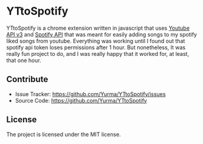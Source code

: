 # YTtoSpotify
YTtoSpotify is a chrome extension written in javascript that uses [Youtube API v3](https://developers.google.com/youtube/v3) and [Spotify API](https://developer.spotify.com/documentation/web-api/) that was meant for easily adding songs to my spotify liked songs from youtube. Everything was working until I found out that spotify api token loses permissions after 1 hour. But nonetheless, It was really fun project to do, and I was really happy that it worked for, at least, that one hour.

Contribute
----------

- Issue Tracker: https://github.com/Yurma/YTtoSpotify/issues
- Source Code: https://github.com/Yurma/YTtoSpotify

License
-------

The project is licensed under the MIT license.